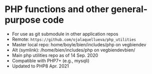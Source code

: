 # PHP functions and other general-purpose code

* For use as git submodule in other application repos
* Remote: `https://github.com/ojalaquellueva/php_utilities`
* Master local repo: home/boyle/bien/includes/php on vegbiendev
* Alt (symlink): /home/bien/includes/php on vegbiendevbien/
* Main php utilities repo as of 14 Sep. 2020
* Compatible with PHP7+ (e.g., mysqli)
* Updated to PHP8 Apr. 2021

